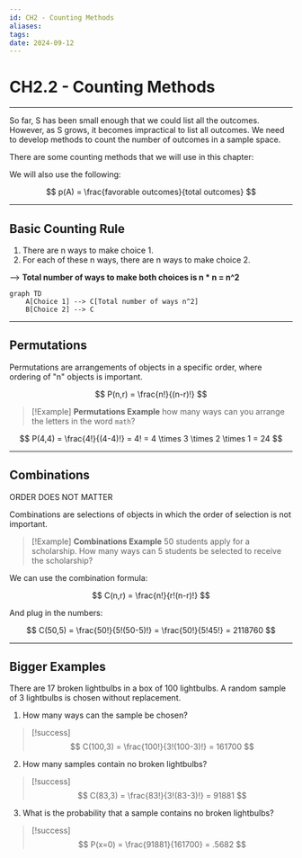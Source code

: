 ```yaml
---
id: CH2 - Counting Methods
aliases: 
tags: 
date: 2024-09-12
---
```


# CH2.2 - Counting Methods

---

So far, S has been small enough that we could list all the outcomes. However, as S grows, it becomes impractical to list all outcomes. We need to develop methods to count the number of outcomes in a sample space.

There are some counting methods that we will use in this chapter:

We will also use the following:

$$ p(A) = \frac{favorable outcomes}{total outcomes} $$

---

## Basic Counting Rule

1. There are n ways to make choice 1.
2. For each of these n ways, there are n ways to make choice 2.

--> **Total number of ways to make both choices is n \* n = n^2**

```mermaid
graph TD
    A[Choice 1] --> C[Total number of ways n^2]
    B[Choice 2] --> C
```

---

## Permutations

Permutations are arrangements of objects in a specific order, where ordering of "n" objects is important.

$$ P(n,r) = \frac{n!}{(n-r)!} $$

> [!Example] **Permutations Example**
> how many ways can you arrange the letters in the word `math`?

$$ P(4,4) = \frac{4!}{(4-4)!} = 4! = 4 \times 3 \times 2 \times 1 = 24 $$

---

## Combinations

ORDER DOES NOT MATTER

Combinations are selections of objects in which the order of selection is not important.

> [!Example] **Combinations Example**
> 50 students apply for a scholarship. How many ways can 5 students be selected to receive the scholarship?

We can use the combination formula:

$$ C(n,r) = \frac{n!}{r!(n-r)!} $$

And plug in the numbers:

$$ C(50,5) = \frac{50!}{5!(50-5)!} = \frac{50!}{5!45!} = 2118760 $$

---

## Bigger Examples

There are 17 broken lightbulbs in a box of 100 lightbulbs. A random sample of 3 lightbulbs is chosen without replacement.

1. How many ways can the sample be chosen?

> [!success] $$ C(100,3) = \frac{100!}{3!(100-3)!} = 161700 $$

2. How many samples contain no broken lightbulbs?

> [!success] $$ C(83,3) = \frac{83!}{3!(83-3)!} = 91881 $$

3. What is the probability that a sample contains no broken lightbulbs?

> [!success] $$ P(x=0) = \frac{91881}{161700} = .5682 $$
